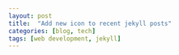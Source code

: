 ```yaml
---
layout: post
title:  "Add new icon to recent jekyll posts"
categories: [blog, tech]
tags: [web development, jekyll]
---
```


